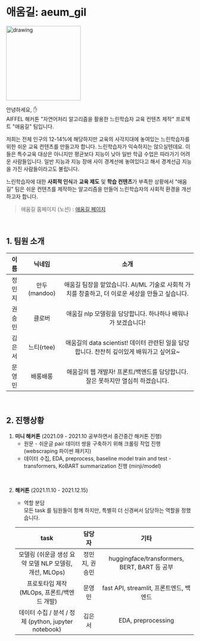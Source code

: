# 애움길: aeum_gil
<img src="image/002.png" alt="drawing" width="200"/>

안녕하세요, :raised_hand:  
AIFFEL 해커톤 "자연어처리 알고리즘을 활용한 느린학습자 교육 컨텐츠 제작" 프로젝트 "애움길" 팀입니다.

저희는 전체 인구의 12-14%에 해당하지만 교육의 사각지대에 놓여있는 느린학습자를 위한 쉬운 교육 컨텐츠를 만들고자 합니다. 느린학습자가 익숙하지는 않으실텐데요. 이들은 특수교육 대상은 아니지만 평균보다 지능이 낮아 일반 학급 수업은 따라가기 어려운 사람들입니다. 일반 지능과 지능 장애 사이 경계선에 놓여있다고 해서 경계선급 지능을 가진 사람들이라고도 불립니다.

느린학습자에 대한 **사회적 인식**과 **교육 제도** 및 **학습 컨텐츠**가 부족한 상황에서 "애움길" 팀은 쉬운 컨텐츠를 제작하는 알고리즘을 만들어 느린학습자의 사회적 환경을 개선하고자 합니다.

> 애움길 홈페이지 (노션) : [애움길 페이지](https://absorbing-bagel-96e.notion.site/41b53ec4d26a42a0ad786504f23cb107)

<br/>

## 1. 팀원 소개

| 이름 | 닉네임 | 소개 |
| :---: | :---: | :---: |
| 정민지 | 만두(mandoo) | 애움길 팀장을 맡았습니다. AI/ML 기술로 사회적 가치를 창출하고, 더 이로운 세상을 만들고 싶습니다. |
| 권승민 |클로버| 애움길 nlp 모델링을 담당합니다. 하나하나 배워나가 보겠습니다! |
| 김은서 |느티(rtee)| 애움길의 data scientist! 데이터 관련된 일을 담당합니다. 찬찬히 깊이있게 배워가고 싶어요~|
| 문영민 | 배롱배롱  | 애움길의 웹 개발자! 프론트/백엔드를 담당합니다. 잘은 못하지만 열심히 하겠습니다. |

<br/>

## 2. 진행상황
1) **미니 해커톤** (2021.09 - 2021.10 공부하면서 중간중간 해커톤 진행)
    - 원문 - 쉬운글 pair 데이터 쌍을 구축하기 위해 크롤링 작업 진행 (webscraping 파이썬 패키지)
    - 데이터 수집, EDA, preprocess, baseline model train and test - transformers, KoBART summarization 진행 (minji/model)  

<br/>

2) **해커톤** (2021.11.10 - 2021.12.15) 
    - 역할 분담  
    모든 task 를 팀원들이 함께 하지만, 특별히 더 신경써서 담당하는 역할을 정했습니다.  

    | task | 담당자 | 기타 |
    | :---: | :---: | :---: |
    | 모델링 (쉬운글 생성 요약 모델 NLP 모델링, 개선, MLOps) | 정민지, 권승민 | huggingface/transformers, BERT, BART 등 공부 |
    | 프로토타입 제작 (MLOps, 프론트/백엔드 개발) | 문영민 | fast API, streamlit, 프론트엔드, 백엔드 |
    | 데이터 수집 / 분석 / 정제 (python, jupyter notebook) | 김은서 | EDA, preprocessing |
